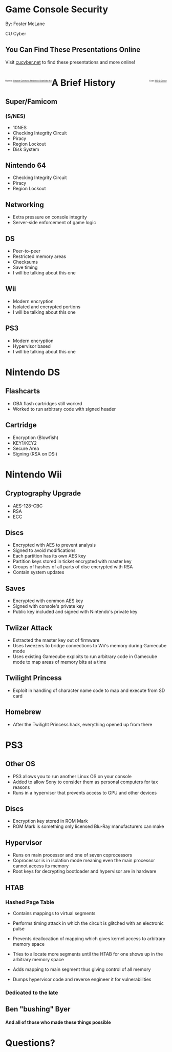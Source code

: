 # Game Console Security

By: Foster McLane

CU Cyber


## You Can Find These Presentations Online

Visit [cucyber.net](https://cucyber.net/) to find these presentations and more online!

<span style="padding-top: 6em; font-size: 0.4em; float: left;">Material: <a href="https://tldrlegal.com/license/creative-commons-attribution-sharealike-4.0-international-(cc-by-sa-4.0)">Creative Commons Attribution-ShareAlike 4.0</a></span><span style="padding-top: 6em; font-size: 0.4em; float: right;">Code: <a href="https://tldrlegal.com/license/bsd-2-clause-license-(freebsd)">BSD 2-Clause</a></span>



# A Brief History


## Super/Famicom
### (S/NES)

* 10NES
* Checking Integrity Circuit
* Piracy
* Region Lockout
* Disk System


## Nintendo 64

* Checking Integrity Circuit
* Piracy
* Region Lockout


## Networking

* Extra pressure on console integrity
* Server-side enforcement of game logic


## DS

* Peer-to-peer
* Restricted memory areas
* Checksums
* Save timing
* I will be talking about this one


## Wii

* Modern encryption
* Isolated and encrypted portions
* I will be talking about this one


## PS3

* Modern encryption
* Hypervisor based
* I will be talking about this one



# Nintendo DS


## Flashcarts

* GBA flash cartridges still worked
* Worked to run arbitrary code with signed header


## Cartridge

* Encryption (Blowfish)
* KEY1/KEY2
* Secure Area
* Signing (RSA on DSi)



# Nintendo Wii


## Cryptography Upgrade

* AES-128-CBC
* RSA
* ECC


## Discs

* Encrypted with AES to prevent analysis
* Signed to avoid modifications
* Each partition has its own AES key
* Partition keys stored in ticket encrypted with master key
* Groups of hashes of all parts of disc encrypted with RSA
* Contain system updates


## Saves

* Encrypted with common AES key
* Signed with console's private key
* Public key included and signed with Nintendo's private key


## Twiizer Attack

* Extracted the master key out of firmware
* Uses tweezers to bridge connections to Wii's memory during Gamecube mode
* Uses existing Gamecube exploits to run arbitrary code in Gamecube mode to map areas of memory bits at a time


## Twilight Princess

* Exploit in handling of character name code to map and execute from SD card


## Homebrew

* After the Twilight Princess hack, everything opened up from there



# PS3


## Other OS

* PS3 allows you to run another Linux OS on your console
* Added to allow Sony to consider them as personal computers for tax reasons
* Runs in a hypervisor that prevents access to GPU and other devices


## Discs

* Encryption key stored in ROM Mark
* ROM Mark is something only licensed Blu-Ray manufacturers can make


## Hypervisor

* Runs on main processor and one of seven coprocessors
* Coprocessor is in isolation mode meaning even the main processor cannot access its memory
* Root keys for decrypting bootloader and hypervisor are in hardware


## HTAB
### Hashed Page Table

* Contains mappings to virtual segments
* Performs timing attack in which the circuit is glitched with an electronic pulse
* Prevents deallocation of mapping which gives kernel access to arbitrary memory space


* Tries to allocate more segments until the HTAB for one shows up in the arbitrary memory space
* Adds mapping to main segment thus giving control of all memory 
* Dumps hypervisor code and reverse engineer it for vulnerabilities



### Dedicated to the late
## Ben "bushing" Byer
#### And all of those who made these things possible



# Questions?
